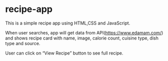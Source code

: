 # recipe-app
This is a simple recipe app using HTML,CSS and JavaScript.

When user searches, app will get data from API(https://www.edamam.com/) and shows recipe card with name, image, calorie count, cuisine type, dish type and source.

User can click on “View Recipe” button to see full recipe.
